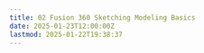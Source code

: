 ```yaml
---
title: 02 Fusion 360 Sketching Modeling Basics
date: 2025-01-23T12:00:00Z
lastmod: 2025-01-22T19:38:37
---
```

